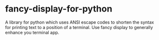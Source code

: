 # fancy-display-for-python
A library for python which uses ANSI escape codes to shorten the syntax for printing text to a position of a terminal. Use fancy display to generally enhance you terminal app.
